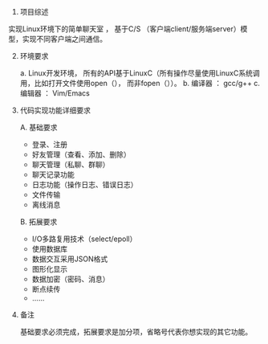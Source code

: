 

 1. 项目综述

 实现Linux环境下的简单聊天室 ， 基于C/S （客户端client/服务端server）模型，实现不同客户端之间通信。

 2. 环境要求

	a. Linux开发环境， 所有的API基于LinuxC（所有操作尽量使用LinuxC系统调用，比如打开文件使用open（）， 而非fopen（））。
	b. 编译器 ： gcc/g++
 	c. 编辑器 ： Vim/Emacs

 3. 代码实现功能详细要求

	A. 基础要求	
	 - 登录、注册
	 - 好友管理（查看、添加、删除）
	 - 聊天管理（私聊、群聊）
	 - 聊天记录功能
	 - 日志功能（操作日志、错误日志） 
	 - 文件传输
	 - 离线消息

	B. 拓展要求
	- I/O多路复用技术（select/epoll）
	- 使用数据库
	- 数据交互采用JSON格式
	- 图形化显示
	- 数据加密（密码、消息）
	- 断点续传
	- ……

 4. 备注
	
	基础要求必须完成，拓展要求是加分项，省略号代表你想实现的其它功能。


